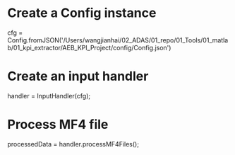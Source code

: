 # Create a Config instance
cfg = Config.fromJSON('/Users/wangjianhai/02_ADAS/01_repo/01_Tools/01_matlab/01_kpi_extractor/AEB_KPI_Project/config/Config.json')

# Create an input handler
handler = InputHandler(cfg);

# Process MF4 file 
processedData = handler.processMF4Files();




